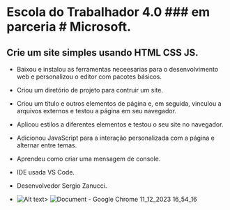 # Escola do Trabalhador 4.0 ### em parceria # Microsoft.

## Crie um site simples usando HTML CSS JS.

- Baixou e instalou as ferramentas neceesarias para o desenvolvimento web e personalizou o editor com pacotes básicos.

- Criou um diretório de projeto para contruir um site.

- Criou um título e outros elementos de página e, em seguida, vinculou a arquivos externos e testou a página em seu navegador.

- Aplicou estilos a diferentes elementos e testou o seu site no navegador.

- Adicionou JavaScript para a interação personalizada com a página e alternar entre temas.

- Aprendeu como criar uma mensagem de console.

- IDE usada VS Code.

- Desenvolvedor Sergio Zanucci.

- ![Alt text](<Document - Google Chrome 11_12_2023 16_54_16.png>)>
![Document - Google Chrome 11_12_2023 16_54_16](https://github.com/SergioZanucci/Escola-do-Trabalhador-4.0/assets/102690327/0f404d4d-fca6-4db6-b2ac-723c4c4edd61)
